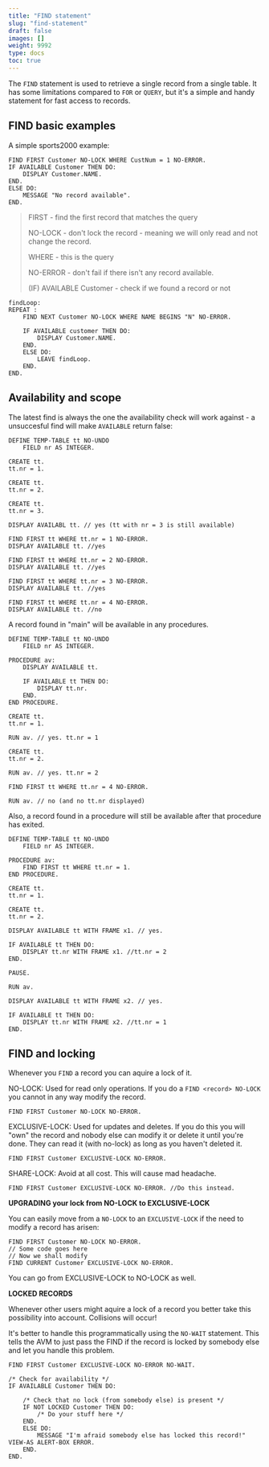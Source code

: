```yaml
---
title: "FIND statement"
slug: "find-statement"
draft: false
images: []
weight: 9992
type: docs
toc: true
---
```


The `FIND` statement is used to retrieve a single record from a single table. It has some limitations compared to `FOR` or `QUERY`, but it's a simple and handy statement for fast access to records.

## FIND basic examples
A simple sports2000 example:

    FIND FIRST Customer NO-LOCK WHERE CustNum = 1 NO-ERROR.
    IF AVAILABLE Customer THEN DO:
        DISPLAY Customer.NAME.
    END.
    ELSE DO:
        MESSAGE "No record available".
    END.

   
> FIRST - find  the first record that matches the query
> 
> NO-LOCK - don't lock the record - meaning we will only read and not change the record.
>
> WHERE - this is the query
>
> NO-ERROR - don't fail if there isn't any record available.
> 
> (IF) AVAILABLE Customer - check if we found a record or not

    findLoop:
    REPEAT :
        FIND NEXT Customer NO-LOCK WHERE NAME BEGINS "N" NO-ERROR.
    
        IF AVAILABLE customer THEN DO:
            DISPLAY Customer.NAME.
        END.
        ELSE DO:
            LEAVE findLoop.
        END.
    END.





## Availability and scope
The latest find is always the one the availability check will work against - a unsuccesful find will make `AVAILABLE` return false:

    DEFINE TEMP-TABLE tt NO-UNDO
        FIELD nr AS INTEGER.
    
    CREATE tt.
    tt.nr = 1.
    
    CREATE tt.
    tt.nr = 2.
    
    CREATE tt.
    tt.nr = 3.
    
    DISPLAY AVAILABL tt. // yes (tt with nr = 3 is still available)
    
    FIND FIRST tt WHERE tt.nr = 1 NO-ERROR.
    DISPLAY AVAILABLE tt. //yes
    
    FIND FIRST tt WHERE tt.nr = 2 NO-ERROR.
    DISPLAY AVAILABLE tt. //yes
    
    FIND FIRST tt WHERE tt.nr = 3 NO-ERROR.
    DISPLAY AVAILABLE tt. //yes
    
    FIND FIRST tt WHERE tt.nr = 4 NO-ERROR.
    DISPLAY AVAILABLE tt. //no

A record found in "main" will be available in any procedures.


    DEFINE TEMP-TABLE tt NO-UNDO
        FIELD nr AS INTEGER.
    
    PROCEDURE av:
        DISPLAY AVAILABLE tt.
    
        IF AVAILABLE tt THEN DO:
            DISPLAY tt.nr.
        END.
    END PROCEDURE.
    
    CREATE tt.
    tt.nr = 1.
            
    RUN av. // yes. tt.nr = 1
    
    CREATE tt.
    tt.nr = 2.
    
    RUN av. // yes. tt.nr = 2
    
    FIND FIRST tt WHERE tt.nr = 4 NO-ERROR.
    
    RUN av. // no (and no tt.nr displayed)

Also, a record found in a procedure will still be available after that procedure has exited.

    DEFINE TEMP-TABLE tt NO-UNDO
        FIELD nr AS INTEGER.
    
    PROCEDURE av:
        FIND FIRST tt WHERE tt.nr = 1.
    END PROCEDURE.
    
    CREATE tt.
    tt.nr = 1.
    
    CREATE tt.
    tt.nr = 2.
    
    DISPLAY AVAILABLE tt WITH FRAME x1. // yes.
    
    IF AVAILABLE tt THEN DO:
        DISPLAY tt.nr WITH FRAME x1. //tt.nr = 2
    END.
    
    PAUSE.
    
    RUN av. 
    
    DISPLAY AVAILABLE tt WITH FRAME x2. // yes.
    
    IF AVAILABLE tt THEN DO:
        DISPLAY tt.nr WITH FRAME x2. //tt.nr = 1
    END.

## FIND and locking
Whenever you `FIND` a record you can aquire a lock of it. 

NO-LOCK: Used for read only operations. If you do a `FIND <record> NO-LOCK` you cannot in any way modify the record.

    FIND FIRST Customer NO-LOCK NO-ERROR.

EXCLUSIVE-LOCK: Used for updates and deletes. If you do this you will "own" the record and nobody else can modify it or delete it until you're done. They can read it (with no-lock) as long as you haven't deleted it.

    FIND FIRST Customer EXCLUSIVE-LOCK NO-ERROR.

SHARE-LOCK: Avoid at all cost. This will cause mad headache.

    FIND FIRST Customer EXCLUSIVE-LOCK NO-ERROR. //Do this instead.

**UPGRADING your lock from NO-LOCK to EXCLUSIVE-LOCK**

You can easily move from a `NO-LOCK` to an `EXCLUSIVE-LOCK` if the need to modify a record has arisen:

    FIND FIRST Customer NO-LOCK NO-ERROR. 
    // Some code goes here
    // Now we shall modify
    FIND CURRENT Customer EXCLUSIVE-LOCK NO-ERROR.

You can go from EXCLUSIVE-LOCK to NO-LOCK as well. 

**LOCKED RECORDS**

Whenever other users might aquire a lock of a record you better take this possibility into account. Collisions will occur!

It's better to handle this programmatically using the `NO-WAIT` statement. This tells the AVM to just pass the FIND if the record is locked by somebody else and let you handle this problem.


    FIND FIRST Customer EXCLUSIVE-LOCK NO-ERROR NO-WAIT.
    
    /* Check for availability */
    IF AVAILABLE Customer THEN DO:
    
        /* Check that no lock (from somebody else) is present */
        IF NOT LOCKED Customer THEN DO:
            /* Do your stuff here */
        END.
        ELSE DO:
            MESSAGE "I'm afraid somebody else has locked this record!" VIEW-AS ALERT-BOX ERROR.
        END.
    END.




